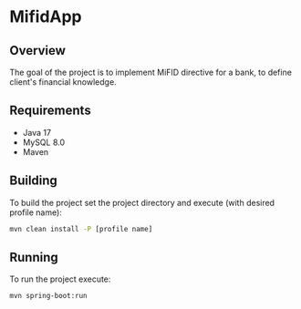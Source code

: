 # MifidApp

## Overview
The goal of the project is to implement MiFID directive for a bank, to define client's financial knowledge.

## Requirements
- Java 17
- MySQL 8.0
- Maven

## Building
To build the project set the project directory and execute (with desired profile name):
```bash
mvn clean install -P [profile name]
```

## Running
To run the project execute:
```bash
mvn spring-boot:run
```